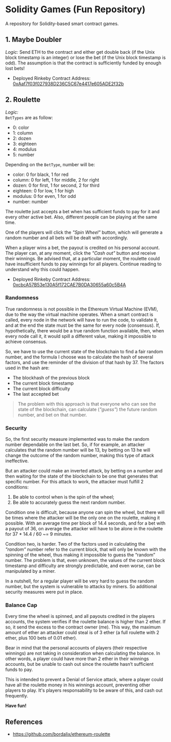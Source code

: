 # Solidity Games (Fun Repository)
A repository for Solidity-based smart contract games.

## 1. Maybe Doubler
*Logic:* Send ETH to the contract and either get double back (if the Unix block timestamp is an integer) or lose the bet (if the Unix block timestamp is odd). The assumption is that the contract is sufficiently funded by enough lost bets!
- Deployed Rinkeby Contract Address: [0xAaf7f03f027938D236C5C67e4417e605ADE2f32b](https://rinkeby.etherscan.io/address/0xaaf7f03f027938d236c5c67e4417e605ade2f32b)

## 2. Roulette
*Logic:*     
`BetTypes` are as follow:
- 0: color
- 1: column
- 2: dozen
- 3: eighteen
- 4: modulus
- 5: number

Depending on the `BetType`, number will be:
- color: 0 for black, 1 for red
- column: 0 for left, 1 for middle, 2 for right
- dozen: 0 for first, 1 for second, 2 for third
- eighteen: 0 for low, 1 for high
- modulus: 0 for even, 1 for odd
- number: number

The roulette just accepts a bet when has sufficient funds to pay for it and every other active bet. Also, different people can be playing at the same time.

One of the players will click the *"Spin Wheel"* button, which will generate a random number and all bets will be dealt with accordingly.

When a player wins a bet, the payout is credited on his personal account. The player can, at any moment, click the *"Cash out"* button and receive their winnings. Be advised that, at a particular moment, the roulette could have insufficient funds to pay winnings for all players. Continue reading to understand why this could happen.

- Deployed Rinkeby Contract Address: [0xcbcA57B53e130A5f172CAE7B0DA30655a60c5B4A](https://rinkeby.etherscan.io/address/0xcbca57b53e130a5f172cae7b0da30655a60c5b4a)
### Randomness
True randomness is not possible in the Ethereum Virtual Machine (EVM), due to the way the virtual machine operates. When a smart contract is called, every node in the network will have to run the code, to validate it, and at the end the state must be the same for every node (consensus). If, hypothetically, there would be a true random function available, then, when every node call it, it would spill a different value, making it impossible to achieve consensus.

So, we have to use the current state of the blockchain to find a fair random number, and the formula I choose was to calculate the hash of several factors, and use the reminder of the division of that hash by 37. The factors used in the hash are:
- The blockhash of the previous block
- The current block timestamp
- The current block difficulty
- The last accepted bet
> The problem with this approach is that everyone who can see the state of the blockchain, can calculate (*"guess"*) the future random number, and bet on that number.

### Security
So, the first security measure implemented was to make the random number dependable on the last bet. So, if for example, an attacker calculates that the random number will be 13, by betting on 13 he will change the outcome of the random number, making this type of attack ineffective.

But an attacker could make an inverted attack, by betting on a number and then waiting for the state of the blockchain to be one that generates that specific number. For this attack to work, the attacker must fulfill 2 conditions:
1. Be able to control when is the spin of the wheel;
2. Be able to accurately guess the next random number.

Condition one is difficult, because anyone can spin the wheel, but there will be times where the attacker will be the only one on the roulette, making it possible. With an average time per block of 14.4 seconds, and for a bet with a payout of 36, on average the attacker will have to be alone in the roulette for 37 * 14.4 / 60 ~= 9 minutes.

Condition two, is harder. Two of the factors used in calculating the *"random"* number refer to the current block, that will only be known with the spinning of the wheel, thus making it impossible to guess the “random” number. The problem is that, even unknown, the values of the current block timestamp and difficulty are strongly predictable, and even worse, can be manipulated by a miner.

In a nutshell, for a regular player will be very hard to guess the random number, but the system is vulnerable to attacks by miners. So additional security measures were put in place.

### Balance Cap
Every time the wheel is spinned, and all payouts credited in the players accounts, the system verifies if the roulette balance is higher than 2 ether. If so, it send the excess to the contract owner (me). This way, the maximum amount of ether an attacker could steal is of 3 ether (a full roulette with 2 ether, plus 100 bets of 0.01 ether).

Bear in mind that the personal accounts of players (their respective winnings) are not taking in consideration when calculating the balance. In other words, a player could have more than 2 ether in their winnings accounts, but be unable to cash out since the roulette hasn’t sufficient funds to pay.

This is intended to prevent a Denial of Service attack, where a player could have all the roulette money in his winnings account, preventing other players to play. It's players responsability to be aware of this, and cash out frequently.

**Have fun!**

## References
- https://github.com/bordalix/ethereum-roulette